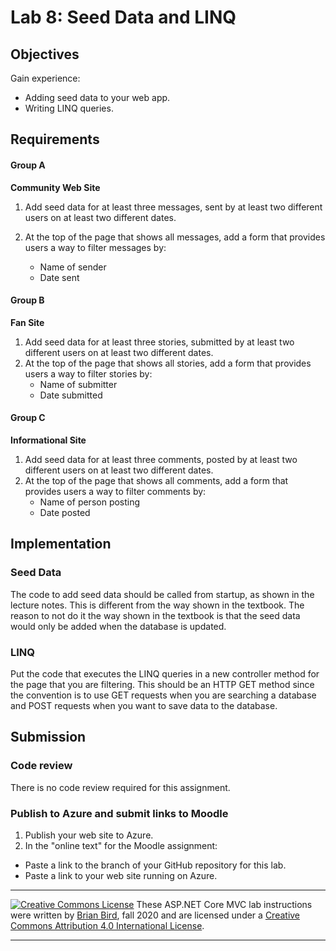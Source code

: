 # Lab 8: Seed Data and LINQ

## Objectives

Gain experience:

- Adding seed data to your web app.
- Writing LINQ queries.

 

## Requirements

#### Group A

**Community Web Site**

1. Add seed data for at least three messages, sent by at least two different users on at least two different dates.

2. At the top of the page that shows all messages, add a form that provides users a way to filter messages by:
   - Name of sender
   - Date sent

#### Group B

**Fan Site**

1. Add seed data for at least three stories, submitted by at least two different users on at least two different dates.
2. At the top of the page that shows all stories, add a form that provides users a way to filter stories by:
   - Name of submitter
   - Date submitted

#### Group C

**Informational Site**

1. Add seed data for at least three comments, posted by at least two different users on at least two different dates.
2. At the top of the page that shows all comments, add a form that provides users a way to filter comments by:
   - Name of person posting
   - Date posted

 

## Implementation

### Seed Data

The code to add seed data should be called from startup, as shown in the lecture notes. This is different from the way shown in the textbook. The reason to not do it the way shown in the textbook is that the seed data would only be added when the database is updated.

### LINQ

Put the code that executes the LINQ queries in a new controller method for the page that you are filtering. This should be an HTTP GET method since the convention is to use GET requests when you are searching a database and POST requests when you want to save data to the database. 



## Submission

### Code review

There is no code review required for this assignment.

### Publish to Azure and submit links to Moodle

1. Publish your web site to Azure.
2. In the "online text" for the Moodle assignment:

- Paste a link to the branch of your GitHub repository for this lab.
- Paste a link to your web site running on Azure.

****

[![Creative Commons License](https://i.creativecommons.org/l/by/4.0/88x31.png)](http://creativecommons.org/licenses/by/4.0/)
These ASP.NET Core MVC lab instructions were written by [Brian Bird](https://birdsbits.blog), fall 2020 and are licensed under a [Creative Commons Attribution 4.0 International License](http://creativecommons.org/licenses/by/4.0/). 

------

